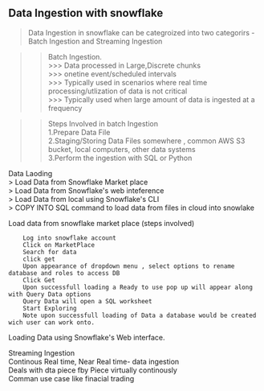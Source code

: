 ## Data Ingestion with snowflake 

> Data Ingestion in snowflake can be categroized into two categorirs -Batch Ingestion and Streaming Ingestion

>> Batch Ingestion.   
            >>>  Data processed in Large,Discrete chunks    
            >>>  onetine event/scheduled intervals    
            >>>  Typically used in scenarios where real time processing/utlization of data is not critical    
            >>>  Typically used   when large amount of data is ingested at a frequency      
    
>> Steps Involved in batch Ingestion  
        1.Prepare Data File  
        2.Staging/Storing Data Files somewhere , common AWS S3 bucket, local computers, other data systems  
        3.Perform the ingestion with SQL or Python  
        
  Data Laoding    
       > Load Data from Snowflake Market place  
       > Load Data from Snowflake's web inteference  
       > Load Data from local using Snowflake's CLI  
       > COPY INTO SQL command to load data from files in cloud into snowlake  


Load data from snowflake market place (steps involved)

        Log into snowflake account
        Click on MarketPlace 
        Search for data
        click get
        Upon appearance of dropdown menu , select options to rename database and roles to access DB
        Click Get
        Upon successfull loading a Ready to use pop up will appear along with Query Data options
        Query Data will open a SQL worksheet 
        Start Exploring 
        Note upon successfull loading of Data a database would be created  wich user can work onto.
        
Loading Data using Snowflake's Web interface.










Streaming Ingestion  
    Continous Real time, Near Real time- data ingestion  
    Deals with dta piece fby Piece virtually continously  
    Comman use case  like finacial trading  
    
